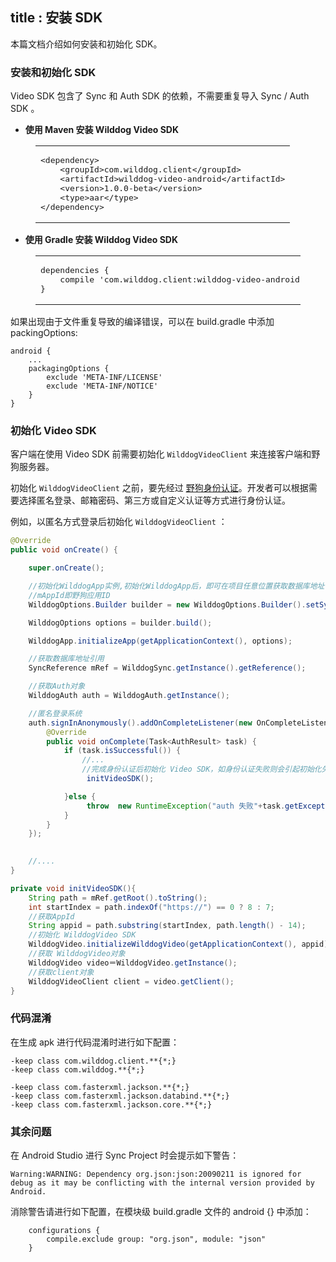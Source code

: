 title : 安装 SDK
---

本篇文档介绍如何安装和初始化 SDK。

### 安装和初始化 SDK


Video SDK 包含了 Sync 和 Auth SDK 的依赖，不需要重复导入 Sync / Auth SDK 。

- **使用 Maven 安装 Wilddog Video SDK**

<figure class="highlight xml"><table><tbody><tr><td class="code"><pre><div class="line"><span class="tag">&lt;<span class="name">dependency</span>&gt;</span></div><div class="line">    <span class="tag">&lt;<span class="name">groupId</span>&gt;</span>com.wilddog.client<span class="tag">&lt;/<span class="name">groupId</span>&gt;</span></div><div class="line">    <span class="tag">&lt;<span class="name">artifactId</span>&gt;</span>wilddog-video-android<span class="tag">&lt;/<span class="name">artifactId</span>&gt;</span></div><div class="line">    <span class="tag">&lt;<span class="name">version</span>&gt;</span><span class="media_android_v">1.0.0-beta</span><span class="tag">&lt;/<span class="name">version</span>&gt;</span></div>    <span class="tag">&lt;<span class="name">type</span>&gt;</span>aar<span class="tag">&lt;/<span class="name">type</span>&gt;</span></div><div class="line"><span class="tag">&lt;/<span class="name">dependency</span>&gt;</span></div></pre></td></tr></tbody></table></figure>


- **使用 Gradle 安装 Wilddog Video SDK**

<figure class="highlight java"><table><tbody><tr><td class="code"><pre><div class="line">dependencies { </div><div class="line">    compile <span class="string">&apos;com.wilddog.client:wilddog-video-android:<span class="media_android_v">1.0.0-beta</span>&apos;</span></div><div class="line">}</div></pre></td></tr></tbody></table></figure>

如果出现由于文件重复导致的编译错误，可以在 build.gradle 中添加 packingOptions:

```
android {
    ...
    packagingOptions {
        exclude 'META-INF/LICENSE'
        exclude 'META-INF/NOTICE'
    }
}
```

### 初始化 Video SDK

客户端在使用 Video SDK 前需要初始化 `WilddogVideoClient` 来连接客户端和野狗服务器。

初始化 `WilddogVideoClient` 之前，要先经过 [野狗身份认证](/auth/Android/index.html)。开发者可以根据需要选择匿名登录、邮箱密码、第三方或自定义认证等方式进行身份认证。


例如，以匿名方式登录后初始化 `WilddogVideoClient` ：

```java
@Override
public void onCreate() {

    super.onCreate();

    //初始化WilddogApp实例,初始化WilddogApp后，即可在项目任意位置获取数据库地址引用
    //mAppId即野狗应用ID
    WilddogOptions.Builder builder = new WilddogOptions.Builder().setSyncUrl("http://"+ mAppId +".wilddogio.com");

    WilddogOptions options = builder.build();

    WilddogApp.initializeApp(getApplicationContext(), options);

    //获取数据库地址引用
    SyncReference mRef = WilddogSync.getInstance().getReference();

    //获取Auth对象
    WilddogAuth auth = WilddogAuth.getInstance();

    //匿名登录系统
    auth.signInAnonymously().addOnCompleteListener(new OnCompleteListener<AuthResult>() {
        @Override
        public void onComplete(Task<AuthResult> task) {
            if (task.isSuccessful()) {
                //...
                //完成身份认证后初始化 Video SDK，如身份认证失败则会引起初始化失败或应用崩溃
                 initVideoSDK();

            }else {
                 throw  new RuntimeException("auth 失败"+task.getException().getMessage());
            }
        }
    });

    
    //....
}

private void initVideoSDK(){
    String path = mRef.getRoot().toString();
    int startIndex = path.indexOf("https://") == 0 ? 8 : 7;
    //获取AppId
    String appid = path.substring(startIndex, path.length() - 14);
    //初始化 WilddogVideo SDK
    WilddogVideo.initializeWilddogVideo(getApplicationContext(), appid);
    //获取 WilddogVideo对象
    WilddogVideo video＝WilddogVideo.getInstance();
    //获取client对象
    WilddogVideoClient client = video.getClient();
}

```

### 代码混淆

在生成 apk 进行代码混淆时进行如下配置：

```
-keep class com.wilddog.client.**{*;} 
-keep class com.wilddog.**{*;} 

-keep class com.fasterxml.jackson.**{*;} 
-keep class com.fasterxml.jackson.databind.**{*;} 
-keep class com.fasterxml.jackson.core.**{*;} 
```

### 其余问题
在 Android Studio 进行 Sync Project 时会提示如下警告：
```
Warning:WARNING: Dependency org.json:json:20090211 is ignored for debug as it may be conflicting with the internal version provided by Android.
```

消除警告请进行如下配置，在模块级 build.gradle 文件的 android {} 中添加：

```
	configurations {
		compile.exclude group: "org.json", module: "json"
	}
```
